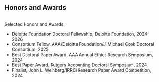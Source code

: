 <h2 id="awards" style="margin-top: 60px;">Honors and Awards</h2>

<br> Selected Honors and Awards</h2>

<ul>
 <li><autocolor>Deloitte Foundation Doctoral Fellowship, Deloitte Foundation, 2024-2026 </autocolor></li>
 <li><autocolor>Consortium Fellow, AAA/Deloitte Foundation/J. Michael Cook Doctoral Consortium, 2025 </autocolor></li>
 <li><autocolor>Best Doctoral Paper Award, AAA Annual Ethics Research Symposium, 2024 </autocolor></li>
 <li><autocolor>Best Paper Award, Rutgers Accounting Doctoral Symposium, 2024 </autocolor></li>
 <li><autocolor>Finalist, John L. Weinberg/IRRCi Research Paper Award Competition, 2024 </autocolor></li>
</ul>

